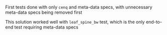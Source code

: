 First tests done with only ```cenq``` and meta-data specs, with unnecessary meta-data specs being removed first

This solution worked well with ```leaf_spine_bw``` test, which is the only end-to-end test requiring meta-data specs